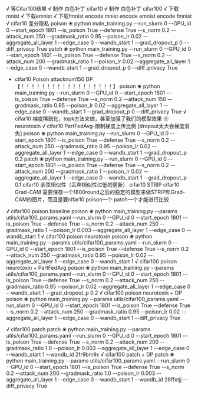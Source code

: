 √ 等Cifar100结果
√ 制作 白色补丁 cifar10
√ 制作 白色补丁 cifar100
√ 下载mnist
√ 下载emnist
√ 下载fmnist
encode mnist
encode emnist
encode fmnist
√ cifar10 差分隐私
    poison ❀ python main_training.py --run_slurm 0 --GPU_id 0  --start_epoch 1801 --is_poison True --defense True --s_norm 0.2 --attack_num 250 --gradmask_ratio 0.95 --poison_lr 0.02 --aggregate_all_layer 1 --edge_case 0 --wandb_start 1 --grad_dropout_p 0 --diff_privacy True
    patch ❀ python main_training.py --run_slurm 0 --GPU_id 0  --start_epoch 1801 --is_poison True --defense True --s_norm 0.2 --attack_num 200 --gradmask_ratio 1 --poison_lr 0.02 --aggregate_all_layer 1 --edge_case 0 --wandb_start 1 --grad_dropout_p 0 --diff_privacy True
- cifar10 Poison attacknum150 DP【！！！！！！！！！！！！！！！！！！】
    poison ❀ python main_training.py --run_slurm 0 --GPU_id 0  --start_epoch 1801 --is_poison True --defense True --s_norm 0.2 --attack_num 150 --gradmask_ratio 0.95 --poison_lr 0.02 --aggregate_all_layer 1 --edge_case 0 --wandb_start 1 --grad_dropout_p 0 --diff_privacy True
√ cifar10 梯度稀疏化，topk方法来做，甚至加强了我们的模型效果
    ❀ neurotoxin
√ cifar10 PartFedAvg-限制梯度上传比例 [dropout太大会梯度消失]
    poison ❀ python main_training.py --run_slurm 0 --GPU_id 0  --start_epoch 1801 --is_poison True --defense True --s_norm 0.2 --attack_num 250 --gradmask_ratio 0.95 --poison_lr 0.02 --aggregate_all_layer 1 --edge_case 0 --wandb_start 1 --grad_dropout_p 0.2
    patch ❀ python main_training.py --run_slurm 0 --GPU_id 0  --start_epoch 1801 --is_poison True --defense True --s_norm 0.2 --attack_num 200 --gradmask_ratio 1 --poison_lr 0.02 --aggregate_all_layer 1 --edge_case 0 --wandb_start 1 --grad_dropout_p 0.1
cifar10 余弦相似性（丢弃相似性过低的更新）
cifar10 STRIP
cifar10 Grad-CAM
需要保存一个1800round之后的稳定的模型来做STRIP和Grad-CAM的图片，而且是要cifar10 poison一个 patch一个才能进行比较


√ cifar100 poison baseline
    poison ❀ python main_training.py  --params utils/cifar100_params.yaml --run_slurm 0 --GPU_id 0  --start_epoch 1801 --is_poison True --defense True --s_norm 0.2 --attack_num 250 --gradmask_ratio 1 --poison_lr 0.003 --aggregate_all_layer 1 --edge_case 0 --wandb_start 1
√ cifar100 poison neurotoxin
    poison ❀ python main_training.py  --params utils/cifar100_params.yaml --run_slurm 0 --GPU_id 0  --start_epoch 1801 --is_poison True --defense True --s_norm 0.2 --attack_num 250 --gradmask_ratio 0.95 --poison_lr 0.02 --aggregate_all_layer 1 --edge_case 0 --wandb_start 1
√ cifar100 poison neurotoxin + PartFedAvg
    poison ❀ python main_training.py  --params utils/cifar100_params.yaml --run_slurm 0 --GPU_id 0  --start_epoch 1801 --is_poison True --defense True --s_norm 0.2 --attack_num 250 --gradmask_ratio 0.95 --poison_lr 0.02 --aggregate_all_layer 1 --edge_case 0 --wandb_start 1 --grad_dropout_p 0.2
√ cifar100 poison neurotoxin + DP
    poison ❀ python main_training.py  --params utils/cifar100_params.yaml --run_slurm 0 --GPU_id 0  --start_epoch 1801 --is_poison True --defense True --s_norm 0.2 --attack_num 250 --gradmask_ratio 0.95 --poison_lr 0.02 --aggregate_all_layer 1 --edge_case 0 --wandb_start 1 --diff_privacy True

√ cifar100 patch
    patch ❀ python main_training.py  --params utils/cifar100_params.yaml --run_slurm 0 --GPU_id 0  --start_epoch 1801 --is_poison True --defense True --s_norm 0.2 --attack_num 200 --gradmask_ratio 1.0 --poison_lr 0.003 --aggregate_all_layer 1 --edge_case 0 --wandb_start 1 --wandb_id 2fr9bm9s
√ cifar100 patch + DP
    patch ❀ python main_training.py  --params utils/cifar100_params.yaml --run_slurm 0 --GPU_id 0  --start_epoch 1801 --is_poison True --defense True --s_norm 0.2 --attack_num 200 --gradmask_ratio 1.0 --poison_lr 0.003 --aggregate_all_layer 1 --edge_case 0 --wandb_start 1 --wandb_id 28ffxtjj --diff_privacy True
    